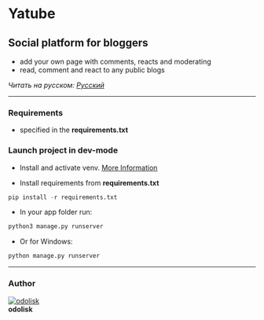 # Yatube

## Social platform for bloggers

- add your own page with comments, reacts and moderating
- read, comment and react to any public blogs

*Читать на русском: [Русский](README.ru.md)*

---

### Requirements

- specified in the **requirements.txt**

### Launch project in dev-mode

- Install and activate venv. [More Information](https://docs.python.org/3/library/venv.html)

- Install requirements from **requirements.txt**

```python
pip install -r requirements.txt
```

- In your app folder run:

```python
python3 manage.py runserver
```

- Or for Windows:

```python
python manage.py runserver
```

---

### Author

[![odolisk](https://s.gravatar.com/avatar/4a11526bc70ccfae11cf4558f8290d8c?s=80)](mailto:odolisk@gmail.com)  
**odolisk**
